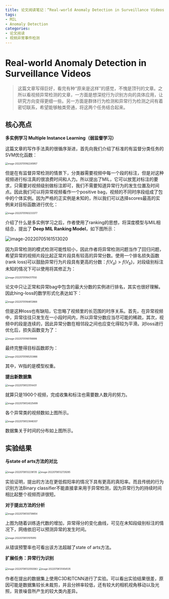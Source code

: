 ```yaml
---
title: 论文阅读笔记：“Real-world Anomaly Detection in Surveillance Videos”
tags: 
- MIL
- Anomaly Detection
categories:
- 论文阅读
- 视频异常事件检测
---
```


# Real-world Anomaly Detection in Surveillance Videos

> 这篇文章写得巨好，看完有种“原来是这样”的感觉，不愧是顶刊的文章。之所以看视频异常检测的文章，一方面是想深挖行为识别方向的具体应用，让研究方向变得更细一些。另一方面是群体行为检测和异常行为检测之间有着密切联系，希望能够触类旁通，将这两个任务结合起来。

## 核心亮点

**多实例学习 Multiple Instance Learning（弱监督学习）**

这篇文章的写作手法真的很循序渐进，首先向我们介绍了标准的有监督分类任务的SVM优化函数：

<img src="https://raw.githubusercontent.com/coelien/image-hosting/master/img/202207051622981.png" alt="image-20220705162245957" style="zoom:50%;" />

但是在有监督异常检测的情景下，分类器需要视频中每一个段的标注，但是对这种视频进行标注真的很浪费时间和人力。所以提出了MIL，它可以放宽对标注的要求，只需要对视频级别做标注即可，我们不需要知道异常行为的发生位置及时间点。因此我们可以将异常视频看作一个positive bag，视频的不同时序段组成了包中的个体实例。因为严格的正实例是未知的，所以我们可以选择scores最高的实例来对目标函数进行优化：

<img src="https://raw.githubusercontent.com/coelien/image-hosting/master/img/202207051632408.png" alt="image-20220705163233377" style="zoom:50%;" />

介绍了什么是多实例学习之后，作者使用了ranking的思想，将深度模型与MIL相结合，提出了 **Deep MIL Ranking Model**，如下图所示：

![image-20220705161513020](https://raw.githubusercontent.com/coelien/image-hosting/master/img/202207051615103.png)

因为异常检测的模式检测可能性较小，因此作者将异常检测问题当作了回归问题，希望异常的视频片段比起正常片段具有较高的异常分数。使用一个排名损失函数(rank loss)可以鼓励异常行为片段具有更高的分数：$f(V_a)>f(V_b)$，对段级别标注未知的情况下可以使用将其修正为：

<img src="https://raw.githubusercontent.com/coelien/image-hosting/master/img/202207051643574.png" alt="image-20220705164317550" style="zoom:50%;" />

论文中只让正常和异常bag中包含的最大分数的实例进行排名，其实也很好理解。因此hing-loss的数学形式化表达如下：

<img src="https://raw.githubusercontent.com/coelien/image-hosting/master/img/202207051646692.png" alt="image-20220705164612668" style="zoom:50%;" />

但是这种loss也有缺陷，它忽略了视频里的长范围的时序关系。首先，在异常视频中，异常往往只发生在一小段时间内，所以异常分数应当尽可能的稀疏，其次，视频中的段是连续的，因此异常分数在相邻段之间也应变化得较为平滑。对loss进行优化后，损失函数变为了：

<img src="https://raw.githubusercontent.com/coelien/image-hosting/master/img/202207051651919.png" alt="image-20220705165156886" style="zoom:50%;" />

最终完整得目标函数即为：

<img src="https://raw.githubusercontent.com/coelien/image-hosting/master/img/202207051652886.png" alt="image-20220705165253866" style="zoom:50%;" />

其中，W指的是模型权重。

**提出新数据集**

<img src="https://raw.githubusercontent.com/coelien/image-hosting/master/img/202207061235485.png" alt="image-20220706123514431" style="zoom:50%;" />

就算只是1900个视频，完成收集和标注也需要数人数月的努力。

<img src="https://raw.githubusercontent.com/coelien/image-hosting/master/img/202207061240540.png" alt="image-20220706124025499" style="zoom:50%;" />

各个异常类的视频数如上图所示。

<img src="https://raw.githubusercontent.com/coelien/image-hosting/master/img/202207061238344.png" alt="image-20220706123846307" style="zoom:50%;" />

数据集关于时间的分布如上图所示。

## 实验结果

**与state of arts方法的对比**

<img src="https://raw.githubusercontent.com/coelien/image-hosting/master/img/202207061322169.png" alt="image-20220706132236135" style="zoom:50%;" />

<img src="https://raw.githubusercontent.com/coelien/image-hosting/master/img/202207061327312.png" alt="image-20220706132729265" style="zoom:50%;" />

实验证明，提出的方法在更低假阳率的情况下具有更高的真阳率。而且传统的行为识别方法Binary classifier不能直接拿来用于异常检测，因为异常行为的持续时间相比起整个视频而讲很短。

**对于提出方法的分析**

<img src="https://raw.githubusercontent.com/coelien/image-hosting/master/img/202207061307699.png" alt="image-20220706130738654" style="zoom:50%;" />

上图为随着训练迭代数的增加，异常得分的变化曲线，可见在未知段级别标注的情况下，网络依旧可以预测异常的发生时间。

<img src="https://raw.githubusercontent.com/coelien/image-hosting/master/img/202207061310938.png" alt="image-20220706131015910" style="zoom:50%;" />

从错误预警率也可看出该方法超越了state of arts方法。

**扩展任务：异常行为识别**

<img src="https://raw.githubusercontent.com/coelien/image-hosting/master/img/202207061320103.png" alt="image-20220706132050063" style="zoom:50%;" />

<img src="https://raw.githubusercontent.com/coelien/image-hosting/master/img/202207061314561.png" alt="image-20220706131454535" style="zoom:50%;" />

作者在提出的数据集上使用C3D和TCNN进行了实验。可以看出实验结果很差，原因可能是数据集较长未裁剪，并且分辨率较低，还有较大的相机视角移动以及光照，背景噪音所产生的较大类内差异。
